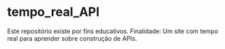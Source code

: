 # tempo_real_API
Este repositório existe por fins educativos. Finalidade: Um site com tempo real para aprender sobre construção de APIs.

